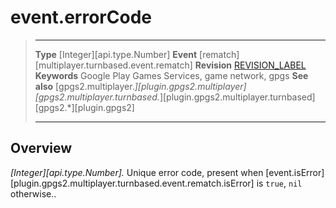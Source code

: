 # event.errorCode

> --------------------- ------------------------------------------------------------------------------------------
> __Type__              [Integer][api.type.Number]
> __Event__             [rematch][multiplayer.turnbased.event.rematch]
> __Revision__          [REVISION_LABEL](REVISION_URL)
> __Keywords__          Google Play Games Services, game network, gpgs
> __See also__          [gpgs2.multiplayer.*][plugin.gpgs2.multiplayer]
>                       [gpgs2.multiplayer.turnbased.*][plugin.gpgs2.multiplayer.turnbased]
>                       [gpgs2.*][plugin.gpgs2]
> --------------------- ------------------------------------------------------------------------------------------

## Overview

_[Integer][api.type.Number]._ Unique error code, present when [event.isError][plugin.gpgs2.multiplayer.turnbased.event.rematch.isError] is `true`, `nil` otherwise..